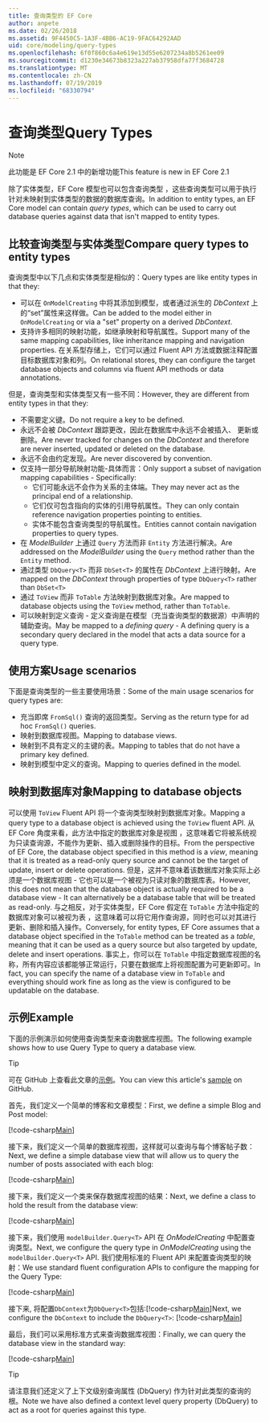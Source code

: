 ```yaml
---
title: 查询类型的 EF Core
author: anpete
ms.date: 02/26/2018
ms.assetid: 9F4450C5-1A3F-4BB6-AC19-9FAC64292AAD
uid: core/modeling/query-types
ms.openlocfilehash: 6f0f860c6a4e619e13d55e6207234a8b5261ee09
ms.sourcegitcommit: d1230e34673b8323a227ab37958dfa77f3684728
ms.translationtype: MT
ms.contentlocale: zh-CN
ms.lasthandoff: 07/19/2019
ms.locfileid: "68330794"
---
```

# <a name="query-types"></a><span data-ttu-id="aaaa4-102">查询类型</span><span class="sxs-lookup"><span data-stu-id="aaaa4-102">Query Types</span></span>
> [!NOTE]
> <span data-ttu-id="aaaa4-103">此功能是 EF Core 2.1 中的新增功能</span><span class="sxs-lookup"><span data-stu-id="aaaa4-103">This feature is new in EF Core 2.1</span></span>

<span data-ttu-id="aaaa4-104">除了实体类型，EF Core 模型也可以包含查询类型  ，这些查询类型可以用于执行针对未映射到实体类型的数据的数据库查询。</span><span class="sxs-lookup"><span data-stu-id="aaaa4-104">In addition to entity types, an EF Core model can contain _query types_, which can be used to carry out database queries against data that isn't mapped to entity types.</span></span>

## <a name="compare-query-types-to-entity-types"></a><span data-ttu-id="aaaa4-105">比较查询类型与实体类型</span><span class="sxs-lookup"><span data-stu-id="aaaa4-105">Compare query types to entity types</span></span>

<span data-ttu-id="aaaa4-106">查询类型中以下几点和实体类型是相似的：</span><span class="sxs-lookup"><span data-stu-id="aaaa4-106">Query types are like entity types in that they:</span></span>

- <span data-ttu-id="aaaa4-107">可以在 `OnModelCreating` 中将其添加到模型，或者通过派生的 _DbContext_ 上的“set”属性来这样做。</span><span class="sxs-lookup"><span data-stu-id="aaaa4-107">Can be added to the model either in `OnModelCreating` or via a "set" property on a derived _DbContext_.</span></span>
- <span data-ttu-id="aaaa4-108">支持许多相同的映射功能，如继承映射和导航属性。</span><span class="sxs-lookup"><span data-stu-id="aaaa4-108">Support many of the same mapping capabilities, like inheritance mapping and navigation properties.</span></span> <span data-ttu-id="aaaa4-109">在关系型存储上，它们可以通过 Fluent API 方法或数据注释配置目标数据库对象和列。</span><span class="sxs-lookup"><span data-stu-id="aaaa4-109">On relational stores, they can configure the target database objects and columns via fluent API methods or data annotations.</span></span>

<span data-ttu-id="aaaa4-110">但是，查询类型和实体类型又有一些不同：</span><span class="sxs-lookup"><span data-stu-id="aaaa4-110">However, they are different from entity types in that they:</span></span>

- <span data-ttu-id="aaaa4-111">不需要定义键。</span><span class="sxs-lookup"><span data-stu-id="aaaa4-111">Do not require a key to be defined.</span></span>
- <span data-ttu-id="aaaa4-112">永远不会被 _DbContext_ 跟踪更改，因此在数据库中永远不会被插入、 更新或删除。</span><span class="sxs-lookup"><span data-stu-id="aaaa4-112">Are never tracked for changes on the _DbContext_ and therefore are never inserted, updated or deleted on the database.</span></span>
- <span data-ttu-id="aaaa4-113">永远不会由约定发现。</span><span class="sxs-lookup"><span data-stu-id="aaaa4-113">Are never discovered by convention.</span></span>
- <span data-ttu-id="aaaa4-114">仅支持一部分导航映射功能-具体而言：</span><span class="sxs-lookup"><span data-stu-id="aaaa4-114">Only support a subset of navigation mapping capabilities - Specifically:</span></span>
  - <span data-ttu-id="aaaa4-115">它们可能永远不会作为关系的主体端。</span><span class="sxs-lookup"><span data-stu-id="aaaa4-115">They may never act as the principal end of a relationship.</span></span>
  - <span data-ttu-id="aaaa4-116">它们仅可包含指向的实体的引用导航属性。</span><span class="sxs-lookup"><span data-stu-id="aaaa4-116">They can only contain reference navigation properties pointing to entities.</span></span>
  - <span data-ttu-id="aaaa4-117">实体不能包含查询类型的导航属性。</span><span class="sxs-lookup"><span data-stu-id="aaaa4-117">Entities cannot contain navigation properties to query types.</span></span>
- <span data-ttu-id="aaaa4-118">在 _ModelBuilder_ 上通过 `Query` 方法而非 `Entity` 方法进行解决。</span><span class="sxs-lookup"><span data-stu-id="aaaa4-118">Are addressed on the _ModelBuilder_ using the `Query` method rather than the `Entity` method.</span></span>
- <span data-ttu-id="aaaa4-119">通过类型 `DbQuery<T>` 而非 `DbSet<T>` 的属性在 _DbContext_ 上进行映射。</span><span class="sxs-lookup"><span data-stu-id="aaaa4-119">Are mapped on the _DbContext_ through properties of type `DbQuery<T>` rather than `DbSet<T>`</span></span>
- <span data-ttu-id="aaaa4-120">通过 `ToView` 而非 `ToTable` 方法映射到数据库对象。</span><span class="sxs-lookup"><span data-stu-id="aaaa4-120">Are mapped to database objects using the `ToView` method, rather than `ToTable`.</span></span>
- <span data-ttu-id="aaaa4-121">可以映射到定义查询  - 定义查询是在模型（充当查询类型的数据源）中声明的辅助查询。</span><span class="sxs-lookup"><span data-stu-id="aaaa4-121">May be mapped to a _defining query_ - A defining query is a secondary query declared in the model that acts a data source for a query type.</span></span>

## <a name="usage-scenarios"></a><span data-ttu-id="aaaa4-122">使用方案</span><span class="sxs-lookup"><span data-stu-id="aaaa4-122">Usage scenarios</span></span>

<span data-ttu-id="aaaa4-123">下面是查询类型的一些主要使用场景：</span><span class="sxs-lookup"><span data-stu-id="aaaa4-123">Some of the main usage scenarios for query types are:</span></span>

- <span data-ttu-id="aaaa4-124">充当即席 `FromSql()` 查询的返回类型。</span><span class="sxs-lookup"><span data-stu-id="aaaa4-124">Serving as the return type for ad hoc `FromSql()` queries.</span></span>
- <span data-ttu-id="aaaa4-125">映射到数据库视图。</span><span class="sxs-lookup"><span data-stu-id="aaaa4-125">Mapping to database views.</span></span>
- <span data-ttu-id="aaaa4-126">映射到不具有定义的主键的表。</span><span class="sxs-lookup"><span data-stu-id="aaaa4-126">Mapping to tables that do not have a primary key defined.</span></span>
- <span data-ttu-id="aaaa4-127">映射到模型中定义的查询。</span><span class="sxs-lookup"><span data-stu-id="aaaa4-127">Mapping to queries defined in the model.</span></span>

## <a name="mapping-to-database-objects"></a><span data-ttu-id="aaaa4-128">映射到数据库对象</span><span class="sxs-lookup"><span data-stu-id="aaaa4-128">Mapping to database objects</span></span>

<span data-ttu-id="aaaa4-129">可以使用 `ToView` Fluent API 将一个查询类型映射到数据库对象。</span><span class="sxs-lookup"><span data-stu-id="aaaa4-129">Mapping a query type to a database object is achieved using the `ToView` fluent API.</span></span> <span data-ttu-id="aaaa4-130">从 EF Core 角度来看，此方法中指定的数据库对象是视图  ，这意味着它将被系统视为只读查询源，不能作为更新、插入或删除操作的目标。</span><span class="sxs-lookup"><span data-stu-id="aaaa4-130">From the perspective of EF Core, the database object specified in this method is a _view_, meaning that it is treated as a read-only query source and cannot be the target of update, insert or delete operations.</span></span> <span data-ttu-id="aaaa4-131">但是，这并不意味着该数据库对象实际上必须是一个数据库视图 - 它也可以是一个被视为只读对象的数据库表。</span><span class="sxs-lookup"><span data-stu-id="aaaa4-131">However, this does not mean that the database object is actually required to be a database view - It can alternatively be a database table that will be treated as read-only.</span></span> <span data-ttu-id="aaaa4-132">与之相反，对于实体类型，EF Core 假定在 `ToTable` 方法中指定的数据库对象可以被视为表  ，这意味着可以将它用作查询源，同时也可以对其进行更新、删除和插入操作。</span><span class="sxs-lookup"><span data-stu-id="aaaa4-132">Conversely, for entity types, EF Core assumes that a database object specified in the `ToTable` method can be treated as a _table_, meaning that it can be used as a query source but also targeted by update, delete and insert operations.</span></span> <span data-ttu-id="aaaa4-133">事实上，你可以在 `ToTable` 中指定数据库视图的名称，所有内容应该都能够正常运行，只要在数据库上将视图配置为可更新即可。</span><span class="sxs-lookup"><span data-stu-id="aaaa4-133">In fact, you can specify the name of a database view in `ToTable` and everything should work fine as long as the view is configured to be updatable on the database.</span></span>

## <a name="example"></a><span data-ttu-id="aaaa4-134">示例</span><span class="sxs-lookup"><span data-stu-id="aaaa4-134">Example</span></span>

<span data-ttu-id="aaaa4-135">下面的示例演示如何使用查询类型来查询数据库视图。</span><span class="sxs-lookup"><span data-stu-id="aaaa4-135">The following example shows how to use Query Type to query a database view.</span></span>

> [!TIP]
> <span data-ttu-id="aaaa4-136">可在 GitHub 上查看此文章的[示例](https://github.com/aspnet/EntityFramework.Docs/tree/master/samples/core/QueryTypes)。</span><span class="sxs-lookup"><span data-stu-id="aaaa4-136">You can view this article's [sample](https://github.com/aspnet/EntityFramework.Docs/tree/master/samples/core/QueryTypes) on GitHub.</span></span>

<span data-ttu-id="aaaa4-137">首先，我们定义一个简单的博客和文章模型：</span><span class="sxs-lookup"><span data-stu-id="aaaa4-137">First, we define a simple Blog and Post model:</span></span>

[!code-csharp[Main](../../../samples/core/QueryTypes/Program.cs#Entities)]

<span data-ttu-id="aaaa4-138">接下来，我们定义一个简单的数据库视图，这样就可以查询与每个博客帖子数：</span><span class="sxs-lookup"><span data-stu-id="aaaa4-138">Next, we define a simple database view that will allow us to query the number of posts associated with each blog:</span></span>

[!code-csharp[Main](../../../samples/core/QueryTypes/Program.cs#View)]

<span data-ttu-id="aaaa4-139">接下来，我们定义一个类来保存数据库视图的结果：</span><span class="sxs-lookup"><span data-stu-id="aaaa4-139">Next, we define a class to hold the result from the database view:</span></span>

[!code-csharp[Main](../../../samples/core/QueryTypes/Program.cs#QueryType)]

<span data-ttu-id="aaaa4-140">接下来，我们使用 `modelBuilder.Query<T>` API 在 _OnModelCreating_ 中配置查询类型。</span><span class="sxs-lookup"><span data-stu-id="aaaa4-140">Next, we configure the query type in _OnModelCreating_ using the `modelBuilder.Query<T>` API.</span></span>
<span data-ttu-id="aaaa4-141">我们使用标准的 Fluent API 来配置查询类型的映射：</span><span class="sxs-lookup"><span data-stu-id="aaaa4-141">We use standard fluent configuration APIs to configure the mapping for the Query Type:</span></span>

[!code-csharp[Main](../../../samples/core/QueryTypes/Program.cs#Configuration)]

<span data-ttu-id="aaaa4-142">接下来, 将配置`DbContext`为`DbQuery<T>`包括:[!code-csharp[Main](../../../samples/core/QueryTypes/Program.cs#DbQuery)]</span><span class="sxs-lookup"><span data-stu-id="aaaa4-142">Next, we configure the `DbContext` to include the `DbQuery<T>`: [!code-csharp[Main](../../../samples/core/QueryTypes/Program.cs#DbQuery)]</span></span>

<span data-ttu-id="aaaa4-143">最后，我们可以采用标准方式来查询数据库视图：</span><span class="sxs-lookup"><span data-stu-id="aaaa4-143">Finally, we can query the database view in the standard way:</span></span>

[!code-csharp[Main](../../../samples/core/QueryTypes/Program.cs#Query)]

> [!TIP]
> <span data-ttu-id="aaaa4-144">请注意我们还定义了上下文级别查询属性 (DbQuery) 作为针对此类型的查询的根。</span><span class="sxs-lookup"><span data-stu-id="aaaa4-144">Note we have also defined a context level query property (DbQuery) to act as a root for queries against this type.</span></span>
